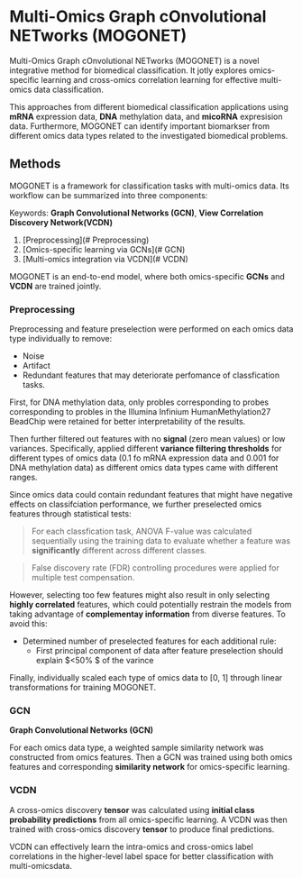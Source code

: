 # Multi-Omics Graph cOnvolutional NETworks (MOGONET)

Multi-Omics Graph cOnvolutional NETworks (MOGONET) is a novel integrative method for biomedical classification. It jotly explores omics-specific learning and cross-omics correlation learning for effective multi-omics data classification.

This approaches from different biomedical classification applications using **mRNA** expression data, **DNA** methylation data, and **micoRNA** expresision data. Furthermore, MOGONET can identify important biomarkser from different omics data types related to the investigated biomedical problems.



## Methods

MOGONET is a framework for classification tasks with multi-omics data. Its workflow can be summarized into three components:

Keywords: **Graph Convolutional Networks (GCN)**, **View Correlation Discovery Network(VCDN)**

 1. [Preprocessing](# Preprocessing)
 2. [Omics-specific learning via GCNs](# GCN)
 3. [Multi-omics integration via VCDN](# VCDN)

MOGONET is an end-to-end model, where both omics-specific **GCNs** and **VCDN** are trained jointly.

### Preprocessing

Preprocessing and feature preselection were performed on each omics data type individually to remove:

 - Noise
 - Artifact
 - Redundant features that may deteriorate perfomance of classfication tasks.

First, for DNA methylation data, only probles corresponding to probes corresponding to probles in the Illumina Infinium HumanMethylation27 BeadChip were retained for better interpretability of the results.

Then further filtered out features with no **signal** (zero mean values) or low variances. Specifically, applied different **variance filtering thresholds** for different types of omics data (0.1 fo mRNA expression data and 0.001 for DNA methylation data) as different omics data types came with different ranges.

Since omics data could contain redundant features that might have negative effects on classifciation performance, we further preselected omics features through statistical tests:
 
 > For each classfication task, ANOVA F-value was calculated sequentially using the training data to evaluate whether a feature was **significantly** different across different classes.

 > False discovery rate (FDR) controlling procedures were applied for multiple test compensation.

However, selecting too few features might also result in only selecting **highly correlated** features, which could potentially restrain the models from taking advantage of **complementay information** from diverse features. To avoid this:

 - Determined number of preselected features for each additional rule:
   + First principal component of data after feature preselection should explain $<50\% $ of the varince


Finally, individually scaled each type of omics data to [0, 1] through linear transformations for training MOGONET.


### GCN

**Graph Convolutional Networks (GCN)**

For each omics data type, a weighted sample similarity network was constructed from omics features. Then a GCN was trained using both omics features and corresponding **similarity network** for omics-specific learning.

### VCDN

A cross-omics discovery **tensor** was calculated using **initial class probability predictions** from all omics-specific learning. A VCDN was then trained with cross-omics discovery **tensor** to produce final predictions.

VCDN can effectively learn the intra-omics and cross-omics label correlations in the higher-level label space for better classification with multi-omicsdata.	
